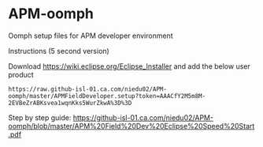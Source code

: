# APM-oomph
Oomph setup files for APM developer environment

  Instructions (5 second version)

  Download https://wiki.eclipse.org/Eclipse_Installer and add the below user product
    
    https://raw.github-isl-01.ca.com/niedu02/APM-oomph/master/APMFieldDeveloper.setup?token=AAACfY2M5m8M-2EVBeZrABKsvea1wqnKks5WurZkwA%3D%3D
    
  Step by step guide: https://github-isl-01.ca.com/niedu02/APM-oomph/blob/master/APM%20Field%20Dev%20Eclipse%20Speed%20Start.pdf
